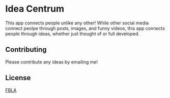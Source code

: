 # Idea Centrum

This app connects people unlike any other! While other social media connect peolpe through posts, images, and funny videos, this app connects people through ideas, whether just thought of or full developed.

## Contributing

Please contribute any ideas by emailing me!

## License
[FBLA](fbla-pbl.org)
